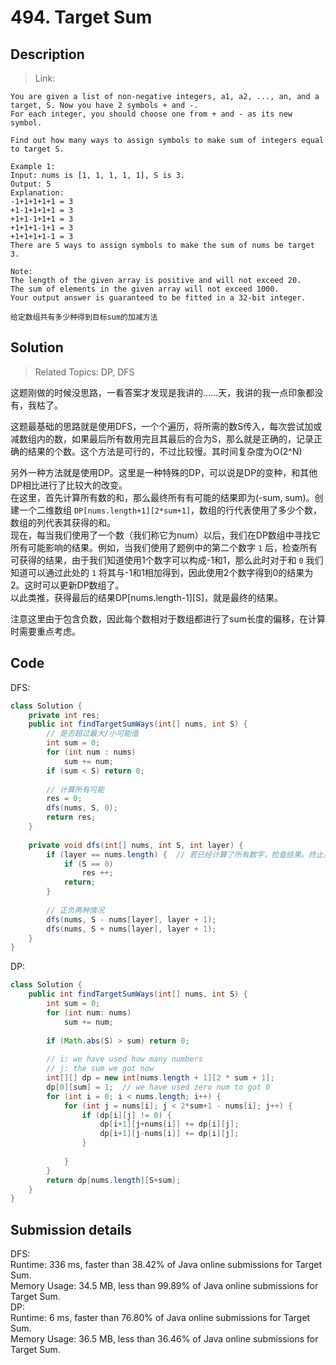 # 494. Target Sum

## Description

> Link: 

```
You are given a list of non-negative integers, a1, a2, ..., an, and a target, S. Now you have 2 symbols + and -.
For each integer, you should choose one from + and - as its new symbol.

Find out how many ways to assign symbols to make sum of integers equal to target S.

Example 1:
Input: nums is [1, 1, 1, 1, 1], S is 3. 
Output: 5
Explanation: 
-1+1+1+1+1 = 3
+1-1+1+1+1 = 3
+1+1-1+1+1 = 3
+1+1+1-1+1 = 3
+1+1+1+1-1 = 3
There are 5 ways to assign symbols to make the sum of nums be target 3.

Note:
The length of the given array is positive and will not exceed 20.
The sum of elements in the given array will not exceed 1000.
Your output answer is guaranteed to be fitted in a 32-bit integer.

给定数组共有多少种得到目标sum的加减方法

```


## Solution

> Related Topics: DP, DFS

这题刚做的时候没思路，一看答案才发现是我讲的……天，我讲的我一点印象都没有，我枯了。

这题最基础的思路就是使用DFS，一个个遍历，将所需的数S传入，每次尝试加或减数组内的数，如果最后所有数用完且其最后的合为S，那么就是正确的，记录正确的结果的个数。这个方法是可行的，不过比较慢。其时间复杂度为O(2^N)

另外一种方法就是使用DP。这里是一种特殊的DP，可以说是DP的变种，和其他DP相比进行了比较大的改变。<BR>
在这里，首先计算所有数的和，那么最终所有有可能的结果即为(-sum, sum)。创建一个二维数组 `DP[nums.length+1][2*sum+1]`，数组的行代表使用了多少个数，数组的列代表其获得的和。<br>
现在，每当我们使用了一个数（我们称它为num）以后，我们在DP数组中寻找它所有可能影响的结果。例如，当我们使用了题例中的第二个数字 `1` 后，检查所有可获得的结果，由于我们知道使用1个数字可以构成-1和1，那么此时对于和 `0` 我们知道可以通过此处的 `1` 将其与-1和1相加得到，因此使用2个数字得到0的结果为2。这时可以更新DP数组了。<br>
以此类推，获得最后的结果DP[nums.length-1][S]，就是最终的结果。

注意这里由于包含负数，因此每个数相对于数组都进行了sum长度的偏移，在计算时需要重点考虑。



## Code
DFS:
```java
class Solution {
    private int res;
    public int findTargetSumWays(int[] nums, int S) {
        // 是否超过最大/小可能值 
        int sum = 0;
        for (int num : nums)
            sum += num;
        if (sum < S) return 0;
        
        // 计算所有可能
        res = 0;
        dfs(nums, S, 0);
        return res;
    }
    
    private void dfs(int[] nums, int S, int layer) {
        if (layer == nums.length) {  // 若已经计算了所有数字，检查结果。终止。
            if (S == 0)
                res ++;
            return;
        }
        
        // 正负两种情况
        dfs(nums, S - nums[layer], layer + 1);  
        dfs(nums, S + nums[layer], layer + 1);
    }
}


```
DP:
```java
class Solution {
    public int findTargetSumWays(int[] nums, int S) {
        int sum = 0;
        for (int num: nums) 
            sum += num;
        
        if (Math.abs(S) > sum) return 0;
        
        // i: we have used how many numbers
        // j: the sum we got now
        int[][] dp = new int[nums.length + 1][2 * sum + 1];
        dp[0][sum] = 1;  // we have used zero num to got 0
        for (int i = 0; i < nums.length; i++) {
            for (int j = nums[i]; j < 2*sum+1 - nums[i]; j++) {
                if (dp[i][j] != 0) {
                    dp[i+1][j+nums[i]] += dp[i][j];
                    dp[i+1][j-nums[i]] += dp[i][j];    
                }
                
            }
        }
        return dp[nums.length][S+sum];
    }
}
```


## Submission details
DFS:<br>
Runtime: 336 ms, faster than 38.42% of Java online submissions for Target Sum.<br>
Memory Usage: 34.5 MB, less than 99.89% of Java online submissions for Target Sum.<br>
DP:<BR>
Runtime: 6 ms, faster than 76.80% of Java online submissions for Target Sum.<BR>
Memory Usage: 36.5 MB, less than 36.46% of Java online submissions for Target Sum.
